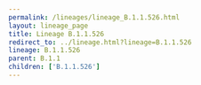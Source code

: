 ```yaml
---
permalink: /lineages/lineage_B.1.1.526.html
layout: lineage_page
title: Lineage B.1.1.526
redirect_to: ../lineage.html?lineage=B.1.1.526
lineage: B.1.1.526
parent: B.1.1
children: ['B.1.1.526']
---
```

